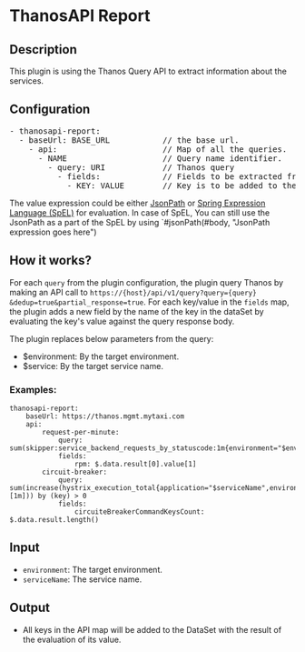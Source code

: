 # ThanosAPI Report

## Description

This plugin is using the Thanos Query API to extract information about the services.

## Configuration
<pre>
- thanosapi-report:
  - baseUrl: BASE_URL           // the base url.
    - api:                      // Map of all the queries. 
      - NAME                    // Query name identifier.
        - query: URI            // Thanos query
          - fields:             // Fields to be extracted from the thanos response. 
            - KEY: VALUE        // Key is to be added to the `dataSet` and the value expression
</pre>

The value expression could be either [JsonPath](https://goessner.net/articles/JsonPath/) or [Spring Expression Language
(SpEL)](https://docs.spring.io/spring-framework/docs/4.3.12.RELEASE/spring-framework-reference/html/expressions.html) for evaluation.
In case of SpEL, You can still use the JsonPath as a part of the SpEL by using `#jsonPath(#body, "JsonPath expression goes here")

## How it works?

For each `query` from the plugin configuration, the plugin query Thanos by making an API call to `https://{host}/api/v1/query?query={query}
&dedup=true&partial_response=true`. For each key/value in the `fields` map, the plugin adds a new field by the name of the key in the dataSet by evaluating the key's value against 
the query response body.

The plugin replaces below parameters from the query:
- $environment: By the target environment. 
- $service: By the target service name. 

### Examples:

```
thanosapi-report:
    baseUrl: https://thanos.mgmt.mytaxi.com
    api:
        request-per-minute: 
            query: sum(skipper:service_backend_requests_by_statuscode:1m{environment="$environment",service_name=~"$serviceName"})*60
            fields:
                rpm: $.data.result[0].value[1]
        circuit-breaker:
            query: sum(increase(hystrix_execution_total{application="$serviceName",environment=~"$environment"}[1m])) by (key) > 0
            fields:
                circuiteBreakerCommandKeysCount: $.data.result.length()
```

## Input
- `environment`: The target environment.
- `serviceName`: The service name.



## Output

- All keys in the API map will be added to the DataSet with the result of the evaluation of its value.